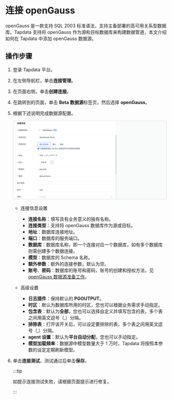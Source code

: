 # 连接 openGauss

openGauss 是一款支持 SQL 2003 标准语法，支持主备部署的高可用关系型数据库。Tapdata 支持将 openGauss 作为源和目标数据库来构建数据管道，本文介绍如何在 Tapdata 中添加 openGauss 数据源。

## 操作步骤

1. 登录 Tapdata 平台。

2. 在左侧导航栏，单击**连接管理**。

3. 在页面右侧，单击**创建连接**。

4. 在跳转到的页面，单击 **Beta 数据源**标签页，然后选择 **openGauss**。

5. 根据下述说明完成数据源配置。

   ![](../../../images/opengauss_connection.png)

   * 连接信息设置

     * **连接名称**：填写具有业务意义的独有名称。
     * **连接类型**：支持将 openGauss 数据库作为源或目标。
     * **地址**：数据库连接地址。
     * **端口**：数据库的服务端口。
     * **数据库**：数据库名称，即一个连接对应一个数据库，如有多个数据库则需创建多个数据连接。
     * **模型**：数据库的 Schema 名称。
     * **额外参数**：额外的连接参数，默认为空。
     * **账号**、**密码**：数据库的账号和密码，账号的创建和授权方法，见 [openGauss 数据源准备工作](../../../prerequisites/alpha/opengauss.md)。

   * 高级设置
     * **日志插件**：保持默认的 **PGOUTPUT**。
     * **时区**：默认为数据库所用的时区，您也可以根据业务需求手动指定。
     * **包含表**：默认为**全部**，您也可以选择自定义并填写包含的表，多个表之间用英文逗号（,）分隔。
     * **排除表**：打开该开关后，可以设定要排除的表，多个表之间用英文逗号（,）分隔。
     * **agent 设置**：默认为**平台自动分配**，您也可以手动指定。
     * **模型加载频率**：数据源中模型数量大于 1 万时，Tapdata 将按照本参数的设定定期刷新模型。

6. 单击**连接测试**，测试通过后单击**保存**。

   :::tip

   如提示连接测试失败，请根据页面提示进行修复。

   :::